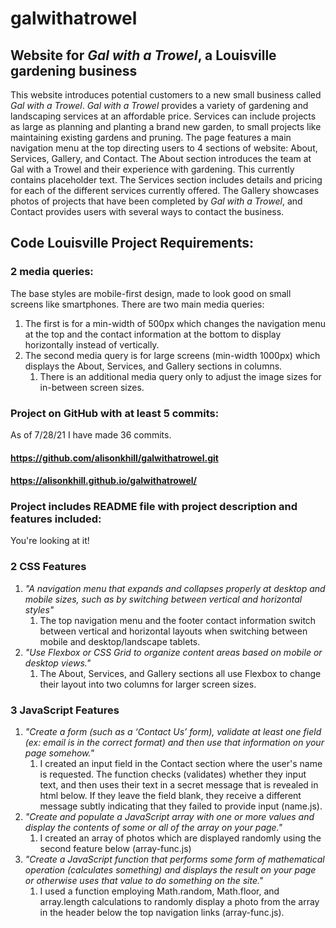 # galwithatrowel
## Website for *Gal with a Trowel*, a Louisville gardening business

This website introduces potential customers to a new small business called *Gal with a Trowel*. *Gal with a Trowel* provides a variety of gardening and landscaping services at an affordable price. Services can include projects as large as planning and planting a brand new garden, to small projects like maintaining existing gardens and pruning. The page features a main navigation menu at the top directing users to 4 sections of website: About, Services, Gallery, and Contact. The About section introduces the team at Gal with a Trowel and their experience with gardening. This currently contains placeholder text. The Services section includes details and pricing for each of the different services currently offered. The Gallery showcases photos of projects that have been completed by *Gal with a Trowel*, and Contact provides users with several ways to contact the business.

## Code Louisville Project Requirements:

### 2 media queries:
The base styles are mobile-first design, made to look good on small screens like smartphones. There are two main media queries:
1. The first is for a min-width of 500px which changes the navigation menu at the top and the contact information at the bottom to display horizontally instead of vertically. 
2. The second media query is for large screens (min-width 1000px) which displays the About, Services, and Gallery sections in columns. 
    1. There is an additional media query only to adjust the image sizes for in-between screen sizes.

### Project on GitHub with at least 5 commits:
As of 7/28/21 I have made 36 commits.
#### https://github.com/alisonkhill/galwithatrowel.git
#### https://alisonkhill.github.io/galwithatrowel/

### Project includes README file with project description and features included:
You're looking at it!

### 2 CSS Features
1. *"A navigation menu that expands and collapses properly at desktop and mobile sizes, such as by switching between vertical and horizontal styles"*
    1. The top navigation menu and the footer contact information switch between vertical and horizontal layouts when switching between mobile and desktop/landscape tablets. 
2. *"Use Flexbox or CSS Grid to organize content areas based on mobile or desktop views."*
    1. The About, Services, and Gallery sections all use Flexbox to change their layout into two columns for larger screen sizes.

### 3 JavaScript Features
1. *"Create a form (such as a ‘Contact Us’ form), validate at least one field (ex: email is in the correct format) and then use that information on your page somehow."*
    1. I created an input field in the Contact section where the user's name is requested. The function checks (validates) whether they input text, and then uses their text in a secret message that is revealed in html below. If they leave the field blank, they receive a different message subtly indicating that they failed to provide input (name.js).
2. *"Create and populate a JavaScript array with one or more values and display the contents of some or all of the array on your page."*
    1. I created an array of photos which are displayed randomly using the second feature below (array-func.js)
3. *"Create a JavaScript function that performs some form of mathematical operation (calculates something) and displays the result on your page or otherwise uses that value to do something on the site."*
    1. I used a function employing Math.random, Math.floor, and array.length calculations to randomly display a photo from the array in the header below the top navigation links (array-func.js).
